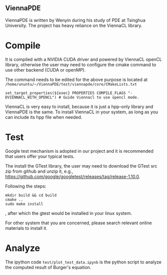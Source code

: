 ## ViennaPDE
ViennaPDE is written by Wenyin during his study of PDE at Tsinghua University. The project has heavy reliance on the ViennaCL library.


# Compile
It is compiled with a NVIDIA CUDA driver and powered by ViennaCL openCL library, otherwise the user may need to configure the cmake command to use other backend (CUDA or openMP).

The command needs to be edited for the above purpose is located at `/home/ununtu/~/ViennaPDE/test/viennapde/core/CMakeLists.txt `
```
set_target_properties(${exec} PROPERTIES COMPILE_FLAGS "-DVIENNACL_WITH_OPENCL") # Guide Viennacl to use opencl mode.
```

ViennaCL is very easy to install, because it is just a hpp-only library and ViennaPDE is the same. To install ViennaCL in your system, as long as you can include its hpp file when needed.

# Test
Google test mechanism is adopted in our project and it is recommended that users offer your typical tests.

The install the GTest library, the user may need to download the GTest src zip from github and unzip it, e.g., https://github.com/google/googletest/releases/tag/release-1.10.0.

Following the steps: 

```
mkdir build && cd build
cmake .. 
sudo make install
```  

, after which the gtest would be installed in your linux system.

For other system that you are concerned, please search relevant online materials to install it. 

# Analyze
The ipython code `test/plot_test_data.ipynb` is the python script to analyze the computed result of Burger's equation.
